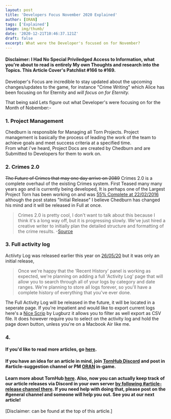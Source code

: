 ```yaml
---
layout: post
title: 'Developers Focus November 2020 Explained'
author: [ORAN]
tags: ['Explained']
image: img/thumb/
date: '2020-12-21T10:46:37.121Z'
draft: false
excerpt: What were the Developer's focused on for November?
---
```

#### Disclaimer: I Had No Special Priviledged Access to Information, what you're about to read is entirely My own Thoughts and research into the Topics. This Article Cover's Patchlist #166 to #169. 

Developer's Focus are incredible to stay updated about the upcoming changes/updates to the game,  for instance "Crime Writing" which Alice has been focusing on for Eternity and _will focus on for Eternity._

That being said Lets figure out what Developer's were focusing on for the Month of Nobember:- 

### 1. Project Management  
Chedburn is responsible for Managing all Torn Projects. Project management is basically the process of leading the work of the team to achieve goals and meet success criteria at a specified time.  
From what i've heard, Project Docs are created by Chedburn and are Submitted to Developers for them to work on.  

### 2. Crimes 2.0  
~~The Future of Crimes that may one day arrive on 2089~~ Crimes 2.0 is a complete overhaul of the existing Crimes system. First Teased many many years ago and is currently being developed, It is perhaps one of the Largest Project Torn has been working on and was [55% Complete at 22/02/2016](https://www.torn.com/forums.php?p=threads&f=1&t=15964643&b=0&a=0&start=0&to=16862702) although the post states "Initial Release" I believe Chedburn has changed his mind and it will be released in Full at once.   
> Crimes 2.0 is pretty cool, I don't want to talk about this because I think it's a long way off, but it is progressing slowly. We've just hired a creative writer to initially plan the detailed structure and formatting of the crime results. -[Source](https://www.torn.com/forums.php?p=threads&f=1&t=15973100&b=0&a=0&start=0&to=17056842)  

### 3. Full activity log  

Actiivty Log was released earlier this year on [26/05/20](https://www.torn.com/forums.php#/p=threads&f=1&t=16164561) but it was only an initial release,

> Once we're happy that the 'Recent History' panel is working as expected, we're planning on adding a full 'Activity Log' page that will allow you to search through all of your logs by category and date ranges. We're planning to store all logs forever, so you'll have a complete history of everything that you've ever done.  

The Full Activity Log will be released in the future, it will be located in a seperate page. If you're impatient and would like to export current logs here's a [Nice Scrip](https://www.torn.com/forums.php#/p=threads&f=67&t=16198776&b=0&a=0) by Lugburz it allows you to filter as well export as CSV file. It does however require you to select on the activity log and hold the page down button, unless you're on a Macbook Air like me.  
  
### 4.   




#### If you'd like to read more articles, go [here](https://torn.oran.pw).  
#### If you have an idea for an article in mind, join [TornHub Discord](https://discord.gg/yvNCTXB) and post in #article-suggestion channel or PM [ORAN](https://www.torn.com/profiles.php?XID=1778676) in-game.
#### Learn more about TornHub [here](https://torn.oran.pw/welcome-to-tornhub/). Also, now you can **actually** keep track of our article releases via Discord in your own server [by following #article-release channel there](https://discord.gg/yvNCTXB). If you need help with doing that, please post on the #general channel and someone will help you out. See you at our next article!     

[Disclaimer: can be found at the top of this article.]